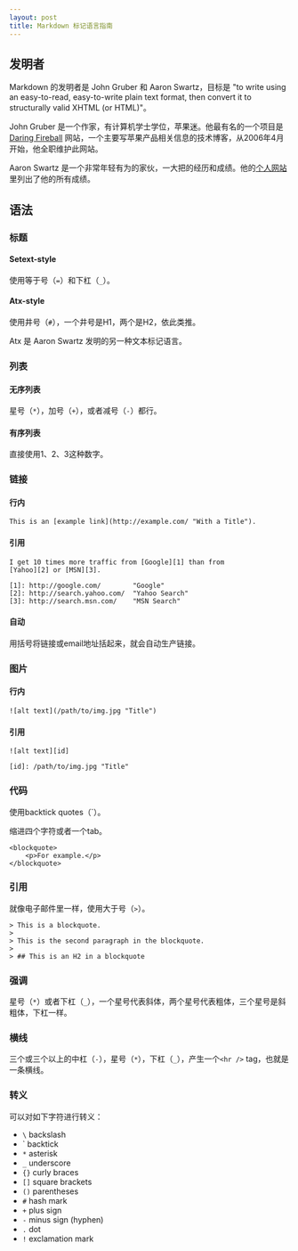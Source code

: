 ```yaml
---
layout: post
title: Markdown 标记语言指南
---
```

## 发明者
Markdown 的发明者是 John Gruber 和 Aaron Swartz，目标是 "to write using an easy-to-read, easy-to-write plain text format, then convert it to structurally valid XHTML (or HTML)"。

John Gruber 是一个作家，有计算机学士学位，苹果迷。他最有名的一个项目是 [Daring Fireball](http://daringfireball.net/) 网站，一个主要写苹果产品相关信息的技术博客，从2006年4月开始，他全职维护此网站。

Aaron Swartz 是一个非常年轻有为的家伙，一大把的经历和成绩。他的[个人网站](http://www.aaronsw.com/)里列出了他的所有成绩。

## 语法
### 标题
#### Setext-style
使用等于号（`=`）和下杠（`_`）。

#### Atx-style
使用井号（`#`），一个井号是H1，两个是H2，依此类推。

Atx 是 Aaron Swartz 发明的另一种文本标记语言。

### 列表
#### 无序列表
星号（`*`），加号（`+`），或者减号（`-`）都行。
#### 有序列表
直接使用1、2、3这种数字。
### 链接
#### 行内
    This is an [example link](http://example.com/ "With a Title").
#### 引用
    I get 10 times more traffic from [Google][1] than from
    [Yahoo][2] or [MSN][3].

    [1]: http://google.com/        "Google"
    [2]: http://search.yahoo.com/  "Yahoo Search"
    [3]: http://search.msn.com/    "MSN Search"

#### 自动
用括号将链接或email地址括起来，就会自动生产链接。

### 图片
#### 行内
    ![alt text](/path/to/img.jpg "Title")

#### 引用

    ![alt text][id]

    [id]: /path/to/img.jpg "Title"

### 代码
使用backtick quotes（\`）。

缩进四个字符或者一个tab。

    <blockquote>
        <p>For example.</p>
    </blockquote>

### 引用
就像电子邮件里一样，使用大于号（`>`）。

    > This is a blockquote.
    >
    > This is the second paragraph in the blockquote.
    >
    > ## This is an H2 in a blockquote

### 强调
星号（`*`）或者下杠（`_`），一个星号代表斜体，两个星号代表粗体，三个星号是斜粗体，下杠一样。
### 横线
三个或三个以上的中杠（`-`），星号（`*`），下杠（`_`），产生一个`<hr />` tag，也就是一条横线。

### 转义
可以对如下字符进行转义：

* `\`   backslash
* \`   backtick
* `*`   asterisk
* `_`   underscore
* `{}`  curly braces
* `[]`  square brackets
* `()`  parentheses
* `#`   hash mark
* `+`   plus sign
* `-`   minus sign (hyphen)
* `.`   dot
* `!`   exclamation mark
